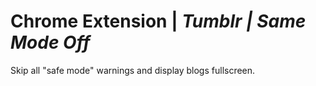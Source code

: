 # Chrome Extension | _Tumblr | Same Mode Off_

Skip all "safe mode" warnings and display blogs fullscreen.
